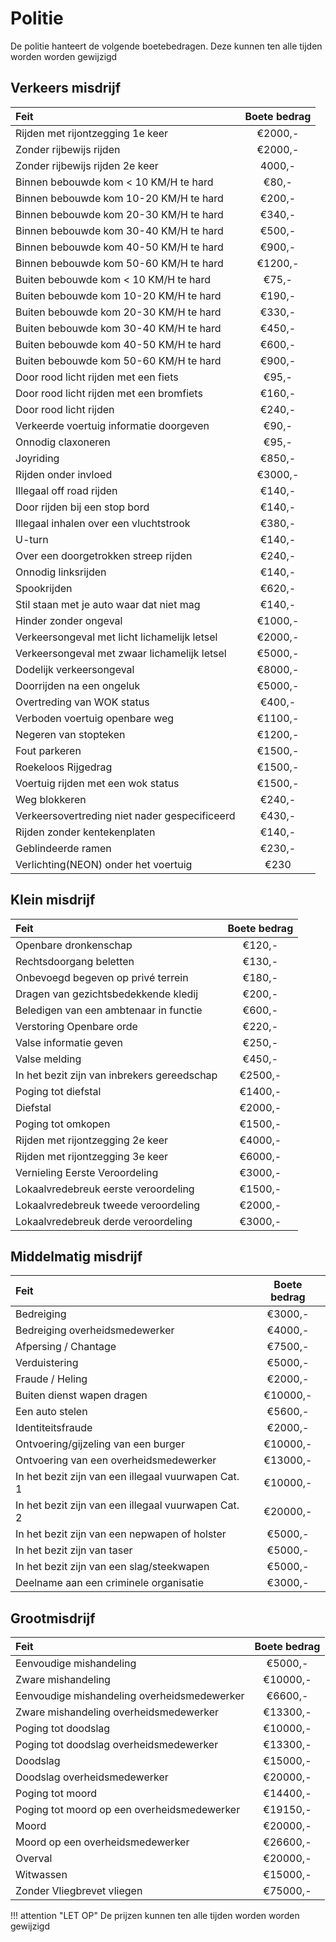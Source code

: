 # Politie

De politie hanteert de volgende boetebedragen. Deze kunnen ten alle tijden worden worden gewijzigd

## Verkeers misdrijf

|Feit|Boete bedrag|
|:---|:----:|
| Rijden met rijontzegging 1e keer | €2000,- |
| Zonder rijbewijs rijden | €2000,- |
| Zonder rijbewijs rijden 2e keer | 4000,- |
| Binnen bebouwde kom < 10 KM/H te hard | €80,- |
| Binnen bebouwde kom 10-20 KM/H te hard | €200,- |
| Binnen bebouwde kom 20-30 KM/H te hard | €340,- |
| Binnen bebouwde kom 30-40 KM/H te hard | €500,- |
| Binnen bebouwde kom 40-50 KM/H te hard | €900,- |
| Binnen bebouwde kom 50-60 KM/H te hard | €1200,- |
| Buiten bebouwde kom < 10 KM/H te hard | €75,- |
| Buiten bebouwde kom 10-20 KM/H te hard | €190,- |
| Buiten bebouwde kom 20-30 KM/H te hard | €330,- |
| Buiten bebouwde kom 30-40 KM/H te hard | €450,- |
| Buiten bebouwde kom 40-50 KM/H te hard | €600,- |
| Buiten bebouwde kom 50-60 KM/H te hard | €900,- |
| Door rood licht rijden met een fiets | €95,- |
| Door rood licht rijden met een bromfiets | €160,- |
| Door rood licht rijden | €240,- |
| Verkeerde voertuig informatie doorgeven | €90,- |
| Onnodig claxoneren | €95,- |
| Joyriding | €850,- |
| Rijden onder invloed | €3000,- |
| Illegaal off road rijden | €140,- |
| Door rijden bij een stop bord | €140,- |
| Illegaal inhalen over een vluchtstrook | €380,- |
| U-turn | €140,- |
| Over een doorgetrokken streep rijden | €240,- |
| Onnodig linksrijden | €140,- |
| Spookrijden | €620,- |
| Stil staan met je auto waar dat niet mag | €140,- |
| Hinder zonder ongeval | €1000,- |
| Verkeersongeval met licht lichamelijk letsel | €2000,- |
| Verkeersongeval met zwaar lichamelijk letsel | €5000,- |
| Dodelijk verkeersongeval | €8000,- |
| Doorrijden na een ongeluk | €5000,- |
| Overtreding van WOK status | €400,- |
| Verboden voertuig openbare weg | €1100,- |
| Negeren van stopteken | €1200,- |
| Fout parkeren | €1500,- |
| Roekeloos Rijgedrag | €1500,- |
| Voertuig rijden met een wok status | €1500,- |
| Weg blokkeren | €240,- |
| Verkeersovertreding niet nader gespecificeerd | €430,- |
| Rijden zonder kentekenplaten | €140,- |
| Geblindeerde ramen | €230,- |
| Verlichting(NEON) onder het voertuig | €230 |

## Klein misdrijf

|Feit|Boete bedrag|
|:---|:---:|
| Openbare dronkenschap | €120,- |
| Rechtsdoorgang beletten | €130,- |
| Onbevoegd begeven op privé terrein | €180,- |
| Dragen van gezichtsbedekkende kledij | €200,- |
| Beledigen van een ambtenaar in functie | €600,- |
| Verstoring Openbare orde | €220,- |
| Valse informatie geven | €250,- |
| Valse melding | €450,- |
| In het bezit zijn van inbrekers gereedschap | €2500,- |
| Poging tot diefstal | €1400,- |
| Diefstal | €2000,- |
| Poging tot omkopen | €1500,- |
| Rijden met rijontzegging 2e keer | €4000,- |
| Rijden met rijontzegging 3e keer | €6000,- |
| Vernieling Eerste Veroordeling | €3000,- |
| Lokaalvredebreuk eerste veroordeling | €1500,- |
| Lokaalvredebreuk tweede veroordeling | €2000,- |
| Lokaalvredebreuk derde veroordeling | €3000,- |

## Middelmatig misdrijf

|Feit|Boete bedrag|
|:---|:---:|
| Bedreiging | €3000,- |
| Bedreiging overheidsmedewerker | €4000,- |
| Afpersing / Chantage | €7500,- |
| Verduistering | €5000,- |
| Fraude / Heling | €2000,- |
| Buiten dienst wapen dragen | €10000,- |
| Een auto stelen | €5600,- |
| Identiteitsfraude | €2000,- |
| Ontvoering/gijzeling van een burger | €10000,- |
| Ontvoering van een overheidsmedewerker | €13000,- |
| In het bezit zijn van een illegaal vuurwapen Cat. 1 | €10000,- |
| In het bezit zijn van een illegaal vuurwapen Cat. 2 | €20000,- |
| In het bezit zijn van een nepwapen of holster | €5000,- |
| In het bezit zijn van taser | €5000,- |
| In het bezit zijn van een slag/steekwapen | €5000,- |
| Deelname aan een criminele organisatie | €3000,- |

## Grootmisdrijf

|Feit|Boete bedrag|
|:--|:---:|
| Eenvoudige mishandeling | €5000,- |
| Zware mishandeling | €10000,- |
| Eenvoudige mishandeling overheidsmedewerker | €6600,- |
| Zware mishandeling overheidsmedewerker | €13300,- |
| Poging tot doodslag | €10000,- |
| Poging tot doodslag overheidsmedewerker | €13300,- |
| Doodslag | €15000,- |
| Doodslag overheidsmedewerker | €20000,- |
| Poging tot moord | €14400,- |
| Poging tot moord op een overheidsmedewerker | €19150,- |
| Moord | €20000,- |
| Moord op een overheidsmedewerker | €26600,- |
| Overval | €20000,- |
| Witwassen | €15000,- |
| Zonder Vliegbrevet vliegen | €75000,- |

!!! attention "LET OP"
    De prijzen kunnen ten alle tijden worden worden gewijzigd
